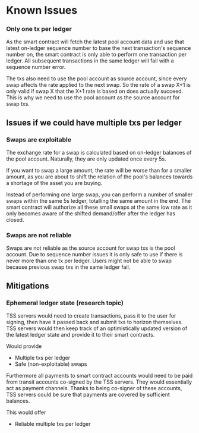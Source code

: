 # Known Issues

### Only one tx per ledger

As the smart contract will fetch the latest pool account data and use that latest on-ledger sequence number to base the next transaction's sequence number on, the smart contract is only able to perform one transaction per ledger. All subsequent transactions in the same ledger will fail with a sequence number error.

The txs also need to use the pool account as source account, since every swap affects the rate applied to the next swap. So the rate of a swap X+1 is only valid if swap X that the X+1 rate is based on does actually succeed. This is why we need to use the pool account as the source account for swap txs.


## Issues if we could have multiple txs per ledger

### Swaps are exploitable

The exchange rate for a swap is calculated based on on-ledger balances of the pool account. Naturally, they are only updated once every 5s.

If you want to swap a large amount, the rate will be worse than for a smaller amount, as you are about to shift the relation of the pool's balances towards a shortage of the asset you are buying.

Instead of performing one large swap, you can perform a number of smaller swaps within the same 5s ledger, totalling the same amount in the end. The smart contract will authorize all these small swaps at the same low rate as it only becomes aware of the shifted demand/offer after the ledger has closed.

### Swaps are not reliable

Swaps are not reliable as the source account for swap txs is the pool account. Due to sequence number issues it is only safe to use if there is never more than one tx per ledger. Users might not be able to swap because previous swap txs in the same ledger fail.


## Mitigations

### Ephemeral ledger state (research topic)

TSS servers would need to create transactions, pass it to the user for signing, then have it passed back and submit txs to horizon themselves. TSS servers would then keep track of an optimistically updated version of the latest ledger state and provide it to their smart contracts.

Would provide

* Multiple txs per ledger
* Safe (non-exploitable) swaps

Furthermore all payments to smart contract accounts would need to be paid from transit accounts co-signed by the TSS servers. They would essentially act as payment channels. Thanks to being co-signer of these accounts, TSS servers could be sure that payments are covered by sufficient balances.

This would offer

* Reliable multiple txs per ledger
